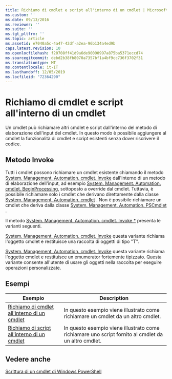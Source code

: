 ```yaml
---
title: Richiamo di cmdlet e script all'interno di un cmdlet | Microsoft Docs
ms.custom: ''
ms.date: 09/13/2016
ms.reviewer: ''
ms.suite: ''
ms.tgt_pltfrm: ''
ms.topic: article
ms.assetid: e7040a5c-4a47-42df-a2ea-96b134a4ed9b
caps.latest.revision: 10
ms.openlocfilehash: f20708ff41d9a6de90090997a875ba5371eccd74
ms.sourcegitcommit: debd2b38fb8070a7357bf1a4bf9cc736f3702f31
ms.translationtype: MT
ms.contentlocale: it-IT
ms.lasthandoff: 12/05/2019
ms.locfileid: "72364290"
---
```

# <a name="invoking-cmdlets-and-scripts-within-a-cmdlet"></a>Richiamo di cmdlet e script all'interno di un cmdlet

Un cmdlet può richiamare altri cmdlet e script dall'interno del metodo di elaborazione dell'input del cmdlet. In questo modo è possibile aggiungere al cmdlet la funzionalità di cmdlet e script esistenti senza dover riscrivere il codice.

## <a name="the-invoke-method"></a>Metodo Invoke

Tutti i cmdlet possono richiamare un cmdlet esistente chiamando il metodo [System. Management. Automation. cmdlet. Invoke](/dotnet/api/System.Management.Automation.Cmdlet.Invoke) dall'interno di un metodo di elaborazione dell'input, ad esempio [System. Management. Automation. cmdlet. BeginProcessing](/dotnet/api/System.Management.Automation.Cmdlet.BeginProcessing), sottoposto a override dal cmdlet. Tuttavia, è possibile richiamare solo i cmdlet che derivano direttamente dalla classe [System. Management. Automation. cmdlet](/dotnet/api/System.Management.Automation.Cmdlet) . Non è possibile richiamare un cmdlet che deriva dalla classe [System. Management. Automation. PSCmdlet](/dotnet/api/System.Management.Automation.PSCmdlet) .

Il metodo [System. Management. Automation. cmdlet. Invoke *](/dotnet/api/System.Management.Automation.Cmdlet.Invoke) presenta le varianti seguenti.

[System. Management. Automation. cmdlet. Invoke](/dotnet/api/System.Management.Automation.Cmdlet.Invoke) questa variante richiama l'oggetto cmdlet e restituisce una raccolta di oggetti di tipo "T".

[System. Management. Automation. cmdlet. Invoke](/dotnet/api/System.Management.Automation.Cmdlet.Invoke) questa variante richiama l'oggetto cmdlet e restituisce un emumerator fortemente tipizzato. Questa variante consente all'utente di usare gli oggetti nella raccolta per eseguire operazioni personalizzate.

## <a name="examples"></a>Esempi

|Esempio|Description|
|-------------|-----------------|
|[Richiamo di cmdlet all'interno di un cmdlet](./how-to-invoke-a-cmdlet-from-within-a-cmdlet.md)|In questo esempio viene illustrato come richiamare un cmdlet da un altro cmdlet.|
|[Richiamo di script all'interno di un cmdlet](./how-to-invoke-scripts-within-a-cmdlet.md)|In questo esempio viene illustrato come richiamare uno script fornito al cmdlet da un altro cmdlet.|

## <a name="see-also"></a>Vedere anche

[Scrittura di un cmdlet di Windows PowerShell](./writing-a-windows-powershell-cmdlet.md)
